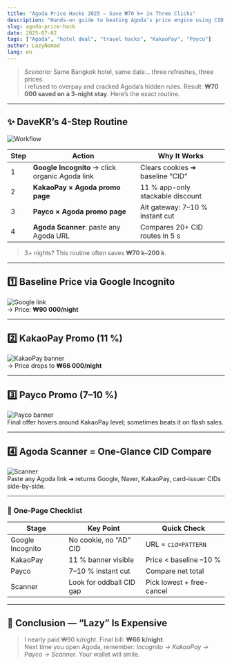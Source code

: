 ```yaml
---
title: "Agoda Price Hacks 2025 — Save ₩70 k+ in Three Clicks"
description: "Hands-on guide to beating Agoda’s price engine using CID links, scanner tools, KakaoPay & Payco promos."
slug: agoda-price-hack
date: 2025-07-02
tags: ["Agoda", "hotel deal", "travel hacks", "KakaoPay", "Payco"]
author: LazyNomad
lang: en
---
```


> *Scenario:* Same Bangkok hotel, same date… three refreshes, three prices.  
> I refused to overpay and cracked Agoda’s hidden rules. Result: **₩70 000 saved on a 3-night stay**. Here’s the exact routine.

---

## ✨ DaveKR’s 4-Step Routine

![Workflow](/images/agoda/price-hack-flow.png "Overall flow")

| Step | Action | Why It Works |
|------|--------|--------------|
| 1 | **Google Incognito** → click organic Agoda link | Clears cookies ➜ baseline “CID” |
| 2 | **KakaoPay × Agoda promo page** | 11 % app-only stackable discount |
| 3 | **Payco × Agoda promo page** | Alt gateway: 7–10 % instant cut |
| 4 | **Agoda Scanner**: paste any Agoda URL | Compares 20+ CID routes in 5 s |

> 3+ nights? This routine often saves **₩70 k–200 k**.

---

## 1️⃣ Baseline Price via Google Incognito

![Google link](/images/agoda/google-first-click.png "First click result")  
→ Price: **₩90 000/night**

---

## 2️⃣ KakaoPay Promo (11 %)

![KakaoPay banner](/images/agoda/kakaopay-banner.png "KakaoPay × Agoda")  
→ Price drops to **₩66 000/night**

---

## 3️⃣ Payco Promo (7–10 %)

![Payco banner](/images/agoda/payco-banner.png "Payco × Agoda")  
Final offer hovers around KakaoPay level; sometimes beats it on flash sales.

---

## 4️⃣ Agoda Scanner = One-Glance CID Compare

![Scanner](/images/agoda/scanner-result.png "CID compare")  
Paste any Agoda link ➜ returns Google, Naver, KakaoPay, card-issuer CIDs side-by-side.

---

### 📌 One-Page Checklist

| Stage | Key Point | Quick Check |
|-------|-----------|-------------|
| Google Incognito | No cookie, no “AD” CID | URL = `cid=PATTERN` |
| KakaoPay | 11 % banner visible | Price < baseline –10 % |
| Payco | 7–10 % instant cut | Compare net total |
| Scanner | Look for oddball CID gap | Pick lowest + free-cancel |

---

## 🏁 Conclusion — “Lazy” Is Expensive

> I nearly paid ₩90 k/night. Final bill: **₩66 k/night**.  
> Next time you open Agoda, remember: *Incognito → KakaoPay → Payco → Scanner*. Your wallet will smile.

